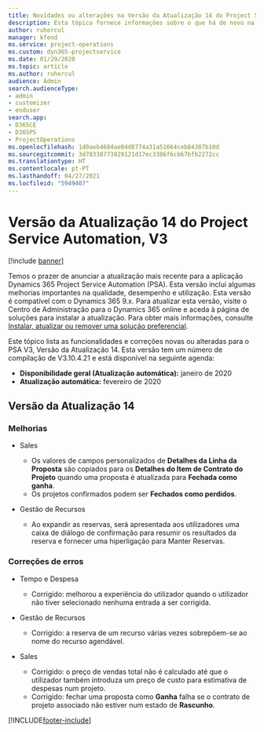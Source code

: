 ```yaml
---
title: Novidades ou alterações na Versão da Atualização 14 do Project Service Automation, V3
description: Esta tópico fornece informações sobre o que há de novo na Versão da Atualização 14 do Project Service Automation V3.
author: ruhercul
manager: kfend
ms.service: project-operations
ms.custom: dyn365-projectservice
ms.date: 01/29/2020
ms.topic: article
ms.author: ruhercul
audience: Admin
search.audienceType:
- admin
- customizer
- enduser
search.app:
- D365CE
- D365PS
- ProjectOperations
ms.openlocfilehash: 1d0aeb4684ae04d8774a31a51664ceb84307b10d
ms.sourcegitcommit: 3d78338773929121d17ec3386f6cb67bfb2272cc
ms.translationtype: HT
ms.contentlocale: pt-PT
ms.lasthandoff: 04/27/2021
ms.locfileid: "5949407"
---
```

# <a name="project-service-automation-update-release-14-v3"></a>Versão da Atualização 14 do Project Service Automation, V3

[!include [banner](../includes/psa-now-project-operations.md)]

Temos o prazer de anunciar a atualização mais recente para a aplicação Dynamics 365 Project Service Automation (PSA). Esta versão inclui algumas melhorias importantes na qualidade, desempenho e utilização. Esta versão é compatível com o Dynamics 365 9.x. Para atualizar esta versão, visite o Centro de Administração para o Dynamics 365 online e aceda à página de soluções para instalar a atualização. Para obter mais informações, consulte [Instalar, atualizar ou remover uma solução preferencial](/power-platform/admin/install-remove-preferred-solution).

Este tópico lista as funcionalidades e correções novas ou alteradas para o PSA V3, Versão da Atualização 14. Esta versão tem um número de compilação de V3.10.4.21 e está disponível na seguinte agenda:

- **Disponibilidade geral (Atualização automática):** janeiro de 2020
- **Atualização automática:** fevereiro de 2020

## <a name="update-release-14"></a>Versão da Atualização 14

### <a name="enhancements"></a>Melhorias

- Sales

     - Os valores de campos personalizados de **Detalhes da Linha da Proposta** são copiados para os **Detalhes do Item de Contrato do Projeto** quando uma proposta é atualizada para **Fechada como ganha**.
     - Os projetos confirmados podem ser **Fechados como perdidos**.

- Gestão de Recursos

     - Ao expandir as reservas, será apresentada aos utilizadores uma caixa de diálogo de confirmação para resumir os resultados da reserva e fornecer uma hiperligação para Manter Reservas.


### <a name="bug-fixes"></a>Correções de erros

- Tempo e Despesa

     - Corrigido: melhorou a experiência do utilizador quando o utilizador não tiver selecionado nenhuma entrada a ser corrigida.

- Gestão de Recursos

     - Corrigido: a reserva de um recurso várias vezes sobrepõem-se ao nome do recurso agendável.

- Sales

     - Corrigido: o preço de vendas total não é calculado até que o utilizador também introduza um preço de custo para estimativa de despesas num projeto.
     - Corrigido: fechar uma proposta como **Ganha** falha se o contrato de projeto associado não estiver num estado de **Rascunho**.



[!INCLUDE[footer-include](../includes/footer-banner.md)]